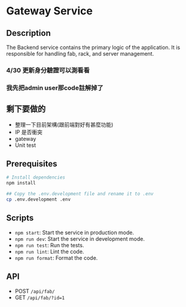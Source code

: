 # Gateway Service

## Description

The Backend service contains the primary logic of the application. It is responsible for handling fab, rack, and server management. 

### 4/30 更新身分驗證可以測看看
### 我先把admin user那code註解掉了

## 剩下要做的
* 整理一下目前架構(跟前端對好有甚麼功能)
* IP 是否衝突
* gateway
* Unit test

## Prerequisites

```bash
# Install dependencies
npm install

## Copy the .env.development file and rename it to .env
cp .env.development .env
```

## Scripts

- `npm start`: Start the service in production mode.
- `npm run dev`: Start the service in development mode.
- `npm run test`: Run the tests.
- `npm run lint`: Lint the code.
- `npm run format`: Format the code.

## API 
- POST `/api/fab/`
- GET `/api/fab/?id=1`

<!-- ## API


- `/api/admin/watchFab?name=Fab`: Print the Fab information
- `/api/admin/createFab`: Create fab with rooms
- `/api/admin/addRack`: Create rack in room 
- `/api/admin/clearDatabase`: You can use this to recreate db to clear the data or if you do some changes of table definitions
- `/api/user/addServer`: Add server and give ip to server

### how to test 

- `npm run test:e2e`
- `curl -X GET "http://localhost:8000/api/admin/watchFab?name=Fab%201"`
- `curl -X GET "http://localhost:8000/api/admin/clearDatabase"`
- `curl -X POST http://localhost:8000/api/admin/createFab  -H "Content-Type: application/json" -d '{ "name":"Fab 1", "roomNum": 2, "rooms": [{"name":"Room 1","rackNum": 5, "height": 10},{"name": "Room 2", "rackNum": 3, "height": 8}]}'`
- `curl -X POST http://localhost:8000/api/admin/addRack  -H "Content-Type: application/json" -d '{ "name":"Rack 1", "roomId": 1, "fabId": 1, "service": "any", "height": 8 }'`
- `curl -X POST http://localhost:8000/api/user/createIpPool -H "Content-Type: application/json" -d '{ "service": "any", "cidrBlock": "10.1.1.0/24" }'`
- `curl -X POST http://localhost:8000/api/user/addServer  -H "Content-Type: application/json" -d '{ "name":"Host 1", "service": "any", "unit": 1, "fabId": 1, "roomId": 1,"rackId": 1, "frontPosition":0, "backPosition":1 }'`
- `curl -X DELETE http://localhost:8000/api/user/deleteServer  -H "Content-Type: application/json" -d '{ "id": 1 }'` -->
